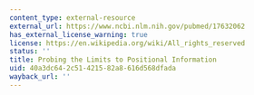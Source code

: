 ```yaml
---
content_type: external-resource
external_url: https://www.ncbi.nlm.nih.gov/pubmed/17632062
has_external_license_warning: true
license: https://en.wikipedia.org/wiki/All_rights_reserved
status: ''
title: Probing the Limits to Positional Information
uid: 40a3dc64-2c51-4215-82a8-616d568dfada
wayback_url: ''
---
```

